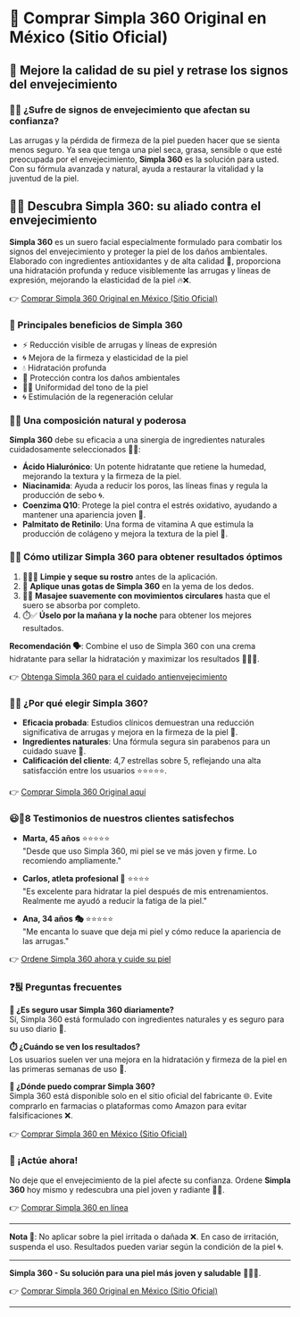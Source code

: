 # 🛒 Comprar Simpla 360 Original en México (Sitio Oficial)

## 💪 Mejore la calidad de su piel y retrase los signos del envejecimiento

### 🧜‍♀️ ¿Sufre de signos de envejecimiento que afectan su confianza?

Las arrugas y la pérdida de firmeza de la piel pueden hacer que se sienta menos seguro. Ya sea que tenga una piel seca, grasa, sensible o que esté preocupada por el envejecimiento, **Simpla 360** es la solución para usted. Con su fórmula avanzada y natural, ayuda a restaurar la vitalidad y la juventud de la piel.

## 🌿✨ Descubra Simpla 360: su aliado contra el envejecimiento

**Simpla 360** es un suero facial especialmente formulado para combatir los signos del envejecimiento y proteger la piel de los daños ambientales. Elaborado con ingredientes antioxidantes y de alta calidad 🌱, proporciona una hidratación profunda y reduce visiblemente las arrugas y líneas de expresión, mejorando la elasticidad de la piel 🔥❌.

👉 [Comprar Simpla 360 Original en México (Sitio Oficial)](https://uh2c452ad9uh.axdsz.pro/?target=-7EBNQCgQAAAdakQMDAYwABQEBEREKEQkKEQ1CEQ0SAAF_YWRjb21ibwEx&al=101907&ap=-1)

### 🌟 Principales beneficios de Simpla 360

- ⚡ Reducción visible de arrugas y líneas de expresión
- 🌀 Mejora de la firmeza y elasticidad de la piel
- 💧 Hidratación profunda
- 🌸 Protección contra los daños ambientales
- 🧘‍♀️ Uniformidad del tono de la piel
- 🌀 Estimulación de la regeneración celular

### 🌸🔬 Una composición natural y poderosa

**Simpla 360** debe su eficacia a una sinergia de ingredientes naturales cuidadosamente seleccionados 🌿🧪:

- **Ácido Hialurónico**: Un potente hidratante que retiene la humedad, mejorando la textura y la firmeza de la piel.
- **Niacinamida**: Ayuda a reducir los poros, las líneas finas y regula la producción de sebo 🌀.
- **Coenzima Q10**: Protege la piel contra el estrés oxidativo, ayudando a mantener una apariencia joven 🌟.
- **Palmitato de Retinilo**: Una forma de vitamina A que estimula la producción de colágeno y mejora la textura de la piel 🧔.

### 📝✨ Cómo utilizar Simpla 360 para obtener resultados óptimos

1. 🧜‍♀️💦 **Limpie y seque su rostro** antes de la aplicación.
2. 🧔 **Aplique unas gotas de Simpla 360** en la yema de los dedos.
3. 🦆‍♂️ **Masajee suavemente con movimientos circulares** hasta que el suero se absorba por completo.
4. ⏱️✅ **Úselo por la mañana y la noche** para obtener los mejores resultados.

**Recomendación 🗣️**: Combine el uso de Simpla 360 con una crema hidratante para sellar la hidratación y maximizar los resultados 🧑‍⚕️✨.

👉 [Obtenga Simpla 360 para el cuidado antienvejecimiento](https://uh2c452ad9uh.axdsz.pro/?target=-7EBNQCgQAAAdakQMDAYwABQEBEREKEQkKEQ1CEQ0SAAF_YWRjb21ibwEx&al=101907&ap=-1)

### 🤔✅ ¿Por qué elegir Simpla 360?

- **Eficacia probada**: Estudios clínicos demuestran una reducción significativa de arrugas y mejora en la firmeza de la piel 🌟.
- **Ingredientes naturales**: Una fórmula segura sin parabenos para un cuidado suave 🌿.
- **Calificación del cliente**: 4,7 estrellas sobre 5, reflejando una alta satisfacción entre los usuarios ⭐⭐⭐⭐⭐.

👉 [Comprar Simpla 360 Original aquí](https://uh2c452ad9uh.axdsz.pro/?target=-7EBNQCgQAAAdakQMDAYwABQEBEREKEQkKEQ1CEQ0SAAF_YWRjb21ibwEx&al=101907&ap=-1)

### 😃὞8️ Testimonios de nuestros clientes satisfechos

- **Marta, 45 años** ⭐⭐⭐⭐⭐  
  "Desde que uso Simpla 360, mi piel se ve más joven y firme. Lo recomiendo ampliamente."

- **Carlos, atleta profesional 🏃** ⭐⭐⭐⭐  
  "Es excelente para hidratar la piel después de mis entrenamientos. Realmente me ayudó a reducir la fatiga de la piel."

- **Ana, 34 años 🎭** ⭐⭐⭐⭐⭐  
  "Me encanta lo suave que deja mi piel y cómo reduce la apariencia de las arrugas."

👉 [Ordene Simpla 360 ahora y cuide su piel](https://uh2c452ad9uh.axdsz.pro/?target=-7EBNQCgQAAAdakQMDAYwABQEBEREKEQkKEQ1CEQ0SAAF_YWRjb21ibwEx&al=101907&ap=-1)

### ❓️퇹 Preguntas frecuentes

**🤔 ¿Es seguro usar Simpla 360 diariamente?**  
Sí, Simpla 360 está formulado con ingredientes naturales y es seguro para su uso diario 🌿.

**⏱️ ¿Cuándo se ven los resultados?**  
Los usuarios suelen ver una mejora en la hidratación y firmeza de la piel en las primeras semanas de uso 🌟.

**🚜 ¿Dónde puedo comprar Simpla 360?**  
Simpla 360 está disponible solo en el sitio oficial del fabricante 🌐. Evite comprarlo en farmacias o plataformas como Amazon para evitar falsificaciones ❌.

👉 [Comprar Simpla 360 en México (Sitio Oficial)](https://uh2c452ad9uh.axdsz.pro/?target=-7EBNQCgQAAAdakQMDAYwABQEBEREKEQkKEQ1CEQ0SAAF_YWRjb21ibwEx&al=101907&ap=-1)

### 🚀 ¡Actúe ahora!

No deje que el envejecimiento de la piel afecte su confianza. Ordene **Simpla 360** hoy mismo y redescubra una piel joven y radiante 🌟✨.

👉 [Comprar Simpla 360 en línea](https://uh2c452ad9uh.axdsz.pro/?target=-7EBNQCgQAAAdakQMDAYwABQEBEREKEQkKEQ1CEQ0SAAF_YWRjb21ibwEx&al=101907&ap=-1)

---

**Nota 📝**: No aplicar sobre la piel irritada o dañada ❌. En caso de irritación, suspenda el uso. Resultados pueden variar según la condición de la piel 🌀.

---

**Simpla 360 - Su solución para una piel más joven y saludable** 🌿🧔✨.

👉 [Comprar Simpla 360 Original en México (Sitio Oficial)](https://uh2c452ad9uh.axdsz.pro/?target=-7EBNQCgQAAAdakQMDAYwABQEBEREKEQkKEQ1CEQ0SAAF_YWRjb21ibwEx&al=101907&ap=-1)

---
